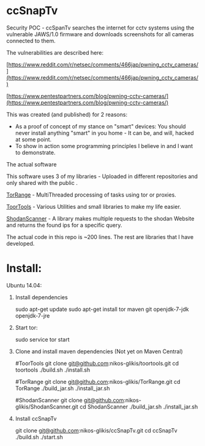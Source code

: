 ccSnapTv
========

Security POC - ccSpanTv searches the internet for cctv systems using the vulnerable JAWS/1.0 firmware and downloads screenshots for all cameras connected to them.

The vulnerabilities are described here: 

[https://www.reddit.com/r/netsec/comments/466jap/pwning_cctv_cameras/](https://www.reddit.com/r/netsec/comments/466jap/pwning_cctv_cameras/)

[https://www.pentestpartners.com/blog/pwning-cctv-cameras/](https://www.pentestpartners.com/blog/pwning-cctv-cameras/)

This was created (and published) for 2 reasons:

- As a proof of concept of my stance on "smart" devices: You should never install anything "smart" in you home - It can be, and will, hacked at some point.
- To show in action some programming principles I believe in and I want to demonstrate.

The actual software

This software uses 3 of my libraries - Uploaded in different repositories and only shared with the public .

[TorRange](https://github.com/nikos-glikis/TorRange) - MultiThreaded processing of tasks using tor or proxies.

[ToorTools](https://github.com/nikos-glikis/toortools) - Various Utilities and small libraries to make my life easier.

[ShodanScanner](#) - A library makes multiple requests to the shodan Website and returns the found ips for a specific query.

The actual code in this repo is ~200 lines. The rest are libraries that I have developed.

Install:
========

Ubuntu 14.04:

1) Install dependencies 
    
    sudo apt-get update
    sudo apt-get install tor maven git openjdk-7-jdk openjdk-7-jre
    
2) Start tor:
    
    sudo service tor start
    
3) Clone and install maven dependencies (Not yet on Maven Central)

    #ToorTools
    git clone git@github.com:nikos-glikis/toortools.git
    cd toortools
    ./build.sh
    ./install.sh
     
    #TorRange
    git clone git@github.com:nikos-glikis/TorRange.git
    cd TorRange
    ./build_jar.sh
    ./install_jar.sh
   
    #ShodanScanner
    git clone git@github.com:nikos-glikis/ShodanScanner.git
    cd ShodanScanner
    ./build_jar.sh
    ./install_jar.sh

4) Install ccSnapTv

    git clone git@github.com:nikos-glikis/ccSnapTv.git
    cd ccSnapTv
    ./build.sh
    ./start.sh
    